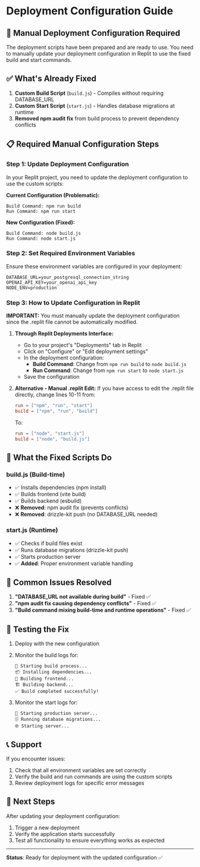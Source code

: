 # Deployment Configuration Guide

## 🚀 Manual Deployment Configuration Required

The deployment scripts have been prepared and are ready to use. You need to manually update your deployment configuration in Replit to use the fixed build and start commands.

## ✅ What's Already Fixed

1. **Custom Build Script** (`build.js`) - Compiles without requiring DATABASE_URL
2. **Custom Start Script** (`start.js`) - Handles database migrations at runtime
3. **Removed npm audit fix** from build process to prevent dependency conflicts

## 📋 Required Manual Configuration Steps

### Step 1: Update Deployment Configuration

In your Replit project, you need to update the deployment configuration to use the custom scripts:

**Current Configuration (Problematic):**
```
Build Command: npm run build
Run Command: npm run start
```

**New Configuration (Fixed):**
```
Build Command: node build.js
Run Command: node start.js
```

### Step 2: Set Required Environment Variables

Ensure these environment variables are configured in your deployment:

```
DATABASE_URL=your_postgresql_connection_string
OPENAI_API_KEY=your_openai_api_key
NODE_ENV=production
```

### Step 3: How to Update Configuration in Replit

**IMPORTANT:** You must manually update the deployment configuration since the .replit file cannot be automatically modified.

1. **Through Replit Deployments Interface:**
   - Go to your project's "Deployments" tab in Replit
   - Click on "Configure" or "Edit deployment settings"
   - In the deployment configuration:
     - **Build Command**: Change from `npm run build` to `node build.js`
     - **Run Command**: Change from `npm run start` to `node start.js`
   - Save the configuration

2. **Alternative - Manual .replit Edit:**
   If you have access to edit the .replit file directly, change lines 10-11 from:
   ```toml
   run = ["npm", "run", "start"]
   build = ["npm", "run", "build"]
   ```
   To:
   ```toml
   run = ["node", "start.js"]
   build = ["node", "build.js"]
   ```

## 🔧 What the Fixed Scripts Do

### build.js (Build-time)
- ✅ Installs dependencies (npm install)
- ✅ Builds frontend (vite build)
- ✅ Builds backend (esbuild)
- ❌ **Removed**: npm audit fix (prevents conflicts)
- ❌ **Removed**: drizzle-kit push (no DATABASE_URL needed)

### start.js (Runtime)
- ✅ Checks if build files exist
- ✅ Runs database migrations (drizzle-kit push)
- ✅ Starts production server
- ✅ **Added**: Proper environment variable handling

## 🚨 Common Issues Resolved

1. **"DATABASE_URL not available during build"** - Fixed ✅
2. **"npm audit fix causing dependency conflicts"** - Fixed ✅
3. **"Build command mixing build-time and runtime operations"** - Fixed ✅

## 🧪 Testing the Fix

1. Deploy with the new configuration
2. Monitor the build logs for:
   ```
   🔧 Starting build process...
   📦 Installing dependencies...
   🎨 Building frontend...
   🏗️ Building backend...
   ✅ Build completed successfully!
   ```

3. Monitor the start logs for:
   ```
   🚀 Starting production server...
   🗄️ Running database migrations...
   🌐 Starting server...
   ```

## 📞 Support

If you encounter issues:
1. Check that all environment variables are set correctly
2. Verify the build and run commands are using the custom scripts
3. Review deployment logs for specific error messages

## 🔄 Next Steps

After updating your deployment configuration:
1. Trigger a new deployment
2. Verify the application starts successfully
3. Test all functionality to ensure everything works as expected

---

**Status**: Ready for deployment with the updated configuration ✅